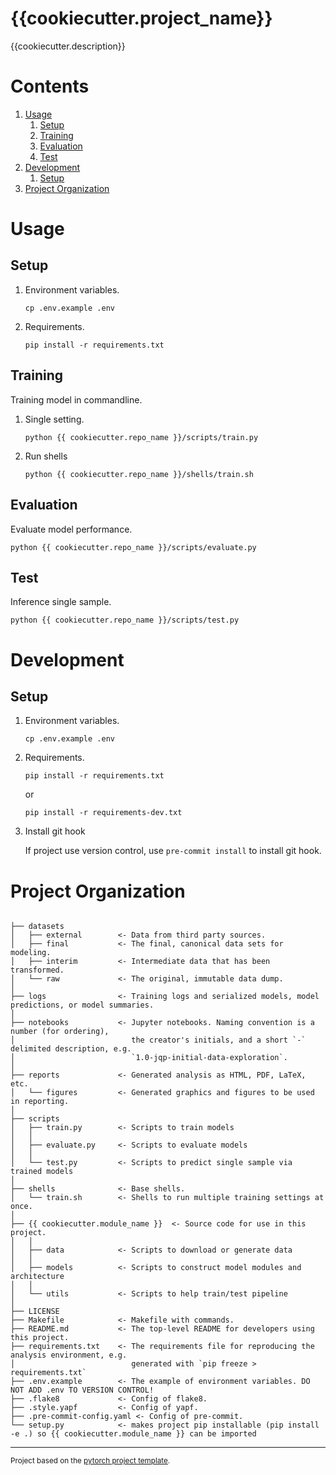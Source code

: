# {{cookiecutter.project_name}} <!-- omit in toc -->

{{cookiecutter.description}}

# Contents <!-- omit in toc -->

1. [Usage](#usage)
   1. [Setup](#setup)
   2. [Training](#training)
   3. [Evaluation](#evaluation)
   4. [Test](#test)
2. [Development](#development)
   1. [Setup](#setup-1)
3. [Project Organization](#project-organization)

# Usage

## Setup

1. Environment variables.

   ```commandline
   cp .env.example .env
   ```

2. Requirements.

   ```commandline
   pip install -r requirements.txt
   ```

## Training

Training model in commandline.

1. Single setting.

   ```commandline
   python {{ cookiecutter.repo_name }}/scripts/train.py
   ```

2. Run shells

   ```commandline
   python {{ cookiecutter.repo_name }}/shells/train.sh
   ```

## Evaluation

Evaluate model performance.

```commandline
python {{ cookiecutter.repo_name }}/scripts/evaluate.py
```

## Test

Inference single sample.

```commandline
python {{ cookiecutter.repo_name }}/scripts/test.py
```

# Development

## Setup

1. Environment variables.

   ```commandline
   cp .env.example .env
   ```

2. Requirements.

   ```commandline
   pip install -r requirements.txt
   ```

   or

   ```commandline
   pip install -r requirements-dev.txt
   ```

3. Install git hook

   If project use version control, use `pre-commit install` to install git hook.

# Project Organization

```

├── datasets
│   ├── external        <- Data from third party sources.
│   ├── final           <- The final, canonical data sets for modeling.
│   ├── interim         <- Intermediate data that has been transformed.
│   └── raw             <- The original, immutable data dump.
│
├── logs                <- Training logs and serialized models, model predictions, or model summaries.
│
├── notebooks           <- Jupyter notebooks. Naming convention is a number (for ordering),
│                          the creator's initials, and a short `-` delimited description, e.g.
│                          `1.0-jqp-initial-data-exploration`.
│
├── reports             <- Generated analysis as HTML, PDF, LaTeX, etc.
│   └── figures         <- Generated graphics and figures to be used in reporting.
│
├── scripts
│   ├── train.py        <- Scripts to train models
│   │
│   ├── evaluate.py     <- Scripts to evaluate models
│   │
│   └── test.py         <- Scripts to predict single sample via trained models
│
├── shells              <- Base shells. 
│   └── train.sh        <- Shells to run multiple training settings at once.
│
├── {{ cookiecutter.module_name }}  <- Source code for use in this project.
│   │
│   ├── data            <- Scripts to download or generate data
│   │
│   ├── models          <- Scripts to construct model modules and architecture
│   │ 
│   └── utils           <- Scripts to help train/test pipeline
│
├── LICENSE
├── Makefile            <- Makefile with commands.
├── README.md           <- The top-level README for developers using this project.
├── requirements.txt    <- The requirements file for reproducing the analysis environment, e.g.
│                          generated with `pip freeze > requirements.txt`
├── .env.example        <- The example of environment variables. DO NOT ADD .env TO VERSION CONTROL!
├── .flake8             <- Config of flake8.
├── .style.yapf         <- Config of yapf.
├── .pre-commit-config.yaml <- Config of pre-commit.
└── setup.py            <- makes project pip installable (pip install -e .) so {{ cookiecutter.module_name }} can be imported

```

--------

<p><small>Project based on the <a target="_blank" href="https://github.com/daniel-code/pytorch-project-template">pytorch project template</a>. </small></p>
